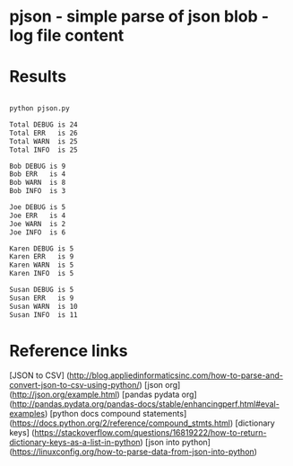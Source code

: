 # pjson - simple parse of json blob - log file content

# Results

```sh

python pjson.py

Total DEBUG is 24
Total ERR   is 26
Total WARN  is 25
Total INFO  is 25

Bob DEBUG is 9
Bob ERR   is 4
Bob WARN  is 8
Bob INFO  is 3

Joe DEBUG is 5
Joe ERR   is 4
Joe WARN  is 2
Joe INFO  is 6

Karen DEBUG is 5
Karen ERR   is 9
Karen WARN  is 5
Karen INFO  is 5

Susan DEBUG is 5
Susan ERR   is 9
Susan WARN  is 10
Susan INFO  is 11
```

# Reference links

[JSON to CSV] (http://blog.appliedinformaticsinc.com/how-to-parse-and-convert-json-to-csv-using-python/)
[json org] (http://json.org/example.html)
[pandas pydata org] (http://pandas.pydata.org/pandas-docs/stable/enhancingperf.html#eval-examples)
[python docs compound statements] (https://docs.python.org/2/reference/compound_stmts.html)
[dictionary keys] (https://stackoverflow.com/questions/16819222/how-to-return-dictionary-keys-as-a-list-in-python)
[json into python] (https://linuxconfig.org/how-to-parse-data-from-json-into-python)

